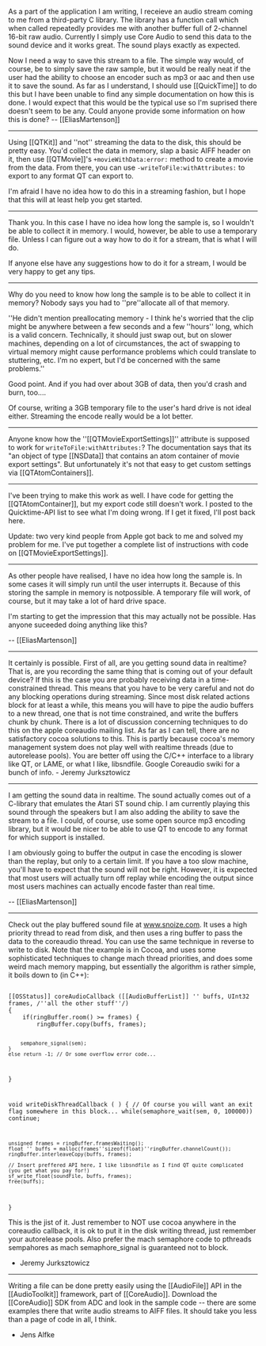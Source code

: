


As a part of the application I am writing, I receieve an audio stream coming to me from a third-party C library. The library has a function call which when called repeatedly provides me with another buffer full of 2-channel 16-bit raw audio. Currently I simply use Core Audio to send this data to the sound device and it works great. The sound plays exactly as expected.

Now I need a way to save this stream to a file. The simple way would, of course, be to simply save the raw sample, but it would be really neat if the user had the ability to choose an encoder such as mp3 or aac and then use it to save the sound. As far as I understand, I should use [[QuickTime]] to do this but I have been unable to find any simple documentation on how this is done. I would expect that this would be the typical use so I'm suprised there doesn't seem to be any. Could anyone provide some information on how this is done? 
-- [[EliasMartenson]]

----

Using [[QTKit]] and ''not'' streaming the data to the disk, this should be pretty easy. You'd collect the data in memory, slap a basic AIFF header on it, then use [[QTMovie]]'s <code>+movieWithData:error:</code> method to create a movie from the data. From there, you can use <code>-writeToFile:withAttributes:</code> to export to any format QT can export to.

I'm afraid I have no idea how to do this in a streaming fashion, but I hope that this will at least help you get started.

----

Thank you. In this case I have no idea how long the sample is, so I wouldn't be able to collect it in memory. I would, however, be able to use a temporary file. Unless I can figure out a way how to do it for a stream, that is what I will do.

If anyone else have any suggestions how to do it for a stream, I would be very happy to get any tips.

----

Why do you need to know how long the sample is to be able to collect it in memory? Nobody says you had to ''pre''allocate all of that memory. 

''He didn't mention preallocating memory - I think he's worried that the clip might be anywhere between a few seconds and a few ''hours'' long, which is a valid concern. Technically, it should just swap out, but on slower machines, depending on a lot of circumstances, the act of swapping to virtual memory might cause performance problems which could translate to stuttering, etc. I'm no expert, but I'd be concerned with the same problems.''

Good point. And if you had over about 3GB of data, then you'd crash and burn, too....

Of course, writing a 3GB temporary file to the user's hard drive is not ideal either. Streaming the encode really would be a lot better.

----

Anyone know how the ''[[QTMovieExportSettings]]'' attribute is supposed to work for <code>writeToFile:withAttributes:</code>? The documentation says that its "an object of type [[NSData]] that contains an atom container of movie export settings". But unfortunately it's not that easy to get custom settings via [[QTAtomContainers]].

----

I've been trying to make this work as well. I have code for getting the [[QTAtomContainer]], but my export code still doesn't work. I posted to the Quicktime-API list to see what I'm doing wrong. If I get it fixed, I'll post back here.

Update: two very kind people from Apple got back to me and solved my problem for me. I've put together a complete list of instructions with code on [[QTMovieExportSettings]].

----

As other people have realised, I have no idea how long the sample is. In some cases it will simply run until the user interrupts it. Because of this storing the sample in memory is notpossible. A temporary file will work, of course, but it may take a lot of hard drive space.

I'm starting to get the impression that this may actually not be possible. Has anyone suceeded doing anything like this?

-- [[EliasMartenson]]

----

It certainly is possible. First of all, are you getting sound data in realtime? That is, are you recording the same thing that is coming out of your default device?
If this is the case you are probably receiving data in a time-constrained thread. This means that you have to be very careful and not do any blocking operations during streaming. Since most disk related actions block for at least a while, this means you will have to pipe the audio buffers to a new thread, one that is not time constrained, and write the buffers chunk by chunk. There is a lot of discussion concerning techniques to do this on the apple coreaudio mailing list. As far as I can tell, there are no satisfactory cocoa solutions to this. This is partly because cocoa's memory management system does not play well with realtime threads (due to autorelease pools). You are better off using the C/C++ interface to a library like QT, or LAME, or what I like, libsndfile. Google Coreaudio swiki for a bunch of info. - Jeremy Jurksztowicz

----

I am getting the sound data in realtime. The sound actually comes out of a C-library that emulates the Atari ST sound chip. I am currently playing this sound through the speakers but I am also adding the ability to save the stream to a file. I could, of course, use some open source mp3 encoding library, but it would be nicer to be able to use QT to encode to any format for which support is installed.

I am obviously going to buffer the output in case the encoding is slower than the replay, but only to a certain limit. If you have a too slow machine, you'll have to expect that the sound will not be right. However, it is expected that most users will actually turn off replay while encoding the output since most users machines can actually encode faster than real time.

-- [[EliasMartenson]]

----

Check out the play buffered sound file at www.snoize.com. It uses a high priority thread to read from disk, and then uses a ring buffer to pass the data to the coreaudio thread. You can use the same technique in reverse to write to disk. Note that the example is in Cocoa, and uses some sophisticated techniques to change mach thread priorities, and does some weird mach memory mapping, but essentially the algorithm is rather simple, it boils down to (in C++):

<code>
[[OSStatus]] coreAudioCallback ([[AudioBufferList]] '' buffs, UInt32 frames, /''all the other stuff''/)
{
    if(ringBuffer.room() >= frames) {
        ringBuffer.copy(buffs, frames);

        sempahore_signal(sem);
    }
    else return -1; // Or some overflow error code...
}

void writeDiskThreadCallback ( )
{
    // Of course you will want an exit flag somewhere in this block...
    while(semaphore_wait(sem, 0, 100000)) 
        continue;

    unsigned frames = ringBuffer.framesWaiting();
    float '' buffs = malloc(frames''sizeof(float)''ringBuffer.channelCount());
    ringBuffer.interleaveCopy(buffs, frames);

    // Insert preffered API here, I like libsndfile as I find QT quite complicated (you get what you pay for!)
    sf_write_float(soundFile, buffs, frames);
    free(buffs);
}
</code>

This is the jist of it. Just remember to NOT use cocoa anywhere in the coreaudio callback, it is ok to put it in the disk writing thread, just remember your autorelease pools. Also prefer the mach semaphore code to pthreads sempahores as mach semaphore_signal is guaranteed not to block.

- Jeremy Jurksztowicz

----

Writing a file can be done pretty easily using the [[AudioFile]] API in the [[AudioToolkit]] framework, part of [[CoreAudio]]. Download the [[CoreAudio]] SDK from ADC and look in the sample code -- there are some examples there that write audio streams to AIFF files. It should take you less than a page of code in all, I think.

- Jens Alfke